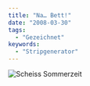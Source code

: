 ```yaml
---
title: "Na… Bett!"
date: "2008-03-30"
tags:
  - "Gezeichnet"
keywords:
  - "Stripgenerator"
---
```


![Scheiss Sommerzeit](/images/codecandies/ZZ66C2F201.jpg)
